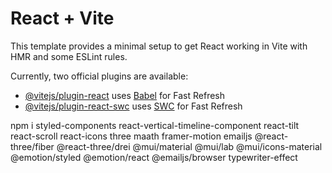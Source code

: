 # React + Vite

This template provides a minimal setup to get React working in Vite with HMR and some ESLint rules.

Currently, two official plugins are available:

- [@vitejs/plugin-react](https://github.com/vitejs/vite-plugin-react/blob/main/packages/plugin-react/README.md) uses [Babel](https://babeljs.io/) for Fast Refresh
- [@vitejs/plugin-react-swc](https://github.com/vitejs/vite-plugin-react-swc) uses [SWC](https://swc.rs/) for Fast Refresh


npm i styled-components react-vertical-timeline-component react-tilt react-scroll react-icons three maath framer-motion emailjs @react-three/fiber @react-three/drei @mui/material @mui/lab @mui/icons-material @emotion/styled @emotion/react @emailjs/browser typewriter-effect